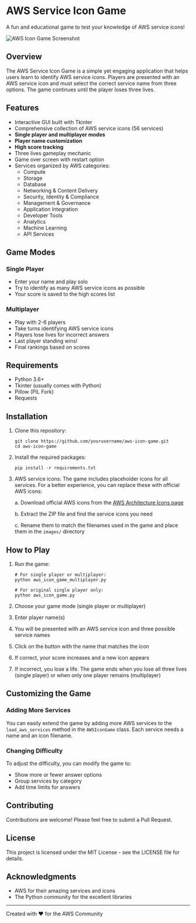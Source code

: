 # AWS Service Icon Game

A fun and educational game to test your knowledge of AWS service icons!

![AWS Icon Game Screenshot](screenshot.png)

## Overview

The AWS Service Icon Game is a simple yet engaging application that helps users learn to identify AWS service icons. Players are presented with an AWS service icon and must select the correct service name from three options. The game continues until the player loses three lives.

## Features

- Interactive GUI built with Tkinter
- Comprehensive collection of AWS service icons (56 services)
- **Single player and multiplayer modes**
- **Player name customization**
- **High score tracking**
- Three lives gameplay mechanic
- Game over screen with restart option
- Services organized by AWS categories:
  - Compute
  - Storage
  - Database
  - Networking & Content Delivery
  - Security, Identity & Compliance
  - Management & Governance
  - Application Integration
  - Developer Tools
  - Analytics
  - Machine Learning
  - API Services

## Game Modes

### Single Player
- Enter your name and play solo
- Try to identify as many AWS service icons as possible
- Your score is saved to the high scores list

### Multiplayer
- Play with 2-6 players
- Take turns identifying AWS service icons
- Players lose lives for incorrect answers
- Last player standing wins!
- Final rankings based on scores

## Requirements

- Python 3.6+
- Tkinter (usually comes with Python)
- Pillow (PIL Fork)
- Requests

## Installation

1. Clone this repository:
   ```
   git clone https://github.com/yourusername/aws-icon-game.git
   cd aws-icon-game
   ```

2. Install the required packages:
   ```
   pip install -r requirements.txt
   ```

3. AWS service icons:
   The game includes placeholder icons for all services. For a better experience, you can replace these with official AWS icons:
   
   a. Download official AWS icons from the [AWS Architecture Icons page](https://aws.amazon.com/architecture/icons/)
   
   b. Extract the ZIP file and find the service icons you need
   
   c. Rename them to match the filenames used in the game and place them in the `images/` directory

## How to Play

1. Run the game:
   ```
   # For single player or multiplayer:
   python aws_icon_game_multiplayer.py
   
   # For original single player only:
   python aws_icon_game.py
   ```

2. Choose your game mode (single player or multiplayer)

3. Enter player name(s)

4. You will be presented with an AWS service icon and three possible service names

5. Click on the button with the name that matches the icon

6. If correct, your score increases and a new icon appears

7. If incorrect, you lose a life. The game ends when you lose all three lives (single player) or when only one player remains (multiplayer)

## Customizing the Game

### Adding More Services

You can easily extend the game by adding more AWS services to the `load_aws_services` method in the `AWSIconGame` class. Each service needs a name and an icon filename.

### Changing Difficulty

To adjust the difficulty, you can modify the game to:
- Show more or fewer answer options
- Group services by category
- Add time limits for answers

## Contributing

Contributions are welcome! Please feel free to submit a Pull Request.

## License

This project is licensed under the MIT License - see the LICENSE file for details.

## Acknowledgments

- AWS for their amazing services and icons
- The Python community for the excellent libraries

---

Created with ❤️ for the AWS Community
